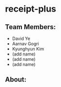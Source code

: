 # receipt-plus
## Team Members:
* David Ye
* Aarnav Gogri
* Kyunghyun Kim
* (add name)
* (add name)
* (add name)
## About: